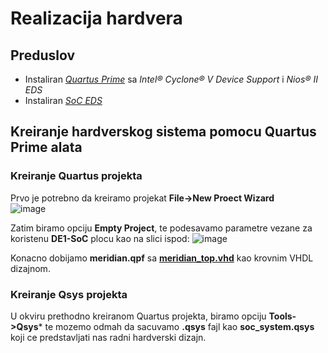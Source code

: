 # Realizacija hardvera

## Preduslov
- Instaliran [*Quartus Prime*](https://www.intel.com/content/www/us/en/software-kit/669553/intel-quartus-prime-lite-edition-design-software-version-17-0-for-linux.html) sa *Intel® Cyclone® V Device Support* i *Nios® II EDS*
- Instaliran [*SoC EDS*](https://www.intel.com/content/www/us/en/software-kit/669533/intel-soc-fpga-embedded-development-suite-soc-eds-standard-edition-software-version-17-0-for-linux.html)

## Kreiranje hardverskog sistema pomocu Quartus Prime alata

### Kreiranje Quartus projekta
Prvo je potrebno da kreiramo projekat **File->New Proect Wizard** </br>
![image](https://github.com/user-attachments/assets/32862dc9-652e-4638-97cb-cf21b400e574) </br>

Zatim biramo opciju **Empty Project**, te podesavamo parametre vezane za koristenu **DE1-SoC** plocu kao na slici ispod:
![image](https://github.com/user-attachments/assets/c008605a-fd0a-4a5c-a515-7b70b8dc6c0e)

Konacno dobijamo **meridian.qpf** sa [**meridian_top.vhd**](vhd/meridian_top.vhd) kao krovnim VHDL dizajnom.

### Kreiranje Qsys projekta

U okviru prethodno kreiranom Quartus projekta, biramo opciju **Tools->Qsys*** te mozemo odmah da sacuvamo **.qsys** fajl kao **soc_system.qsys** koji ce predstavljati nas radni hardverski dizajn.
